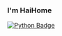 ### I'm HaiHome
[![Python Badge](https://img.shields.io/badge/Python-badge?style=flat&logo=python&label=Use&color=blue)](https://python.org)


